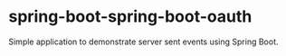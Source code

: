 # spring-boot-spring-boot-oauth
Simple application to demonstrate server sent events using Spring Boot.
